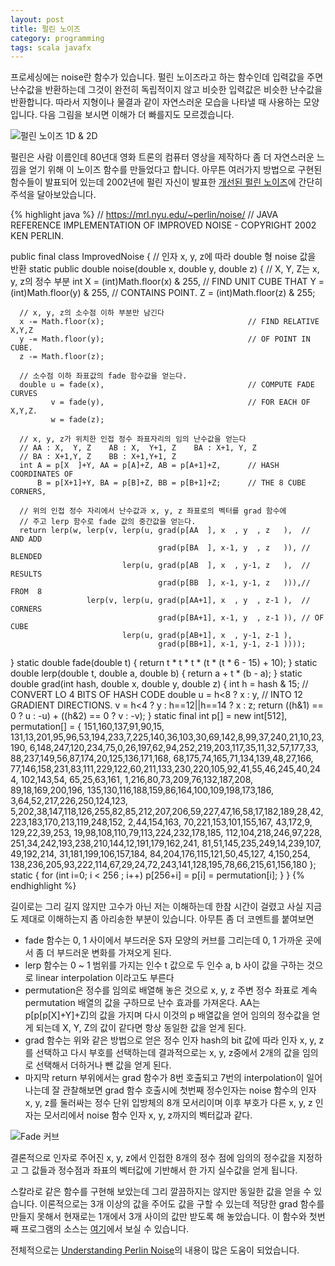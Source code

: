 ```yaml
---
layout: post
title: 펄린 노이즈
category: programming
tags: scala javafx
---
```


프로세싱에는 noise란 함수가 있습니다. 펄린 노이즈라고 하는 함수인데 입력값을 주면 난수값을 반환하는데 그것이 완전히 독립적이지 않고 비슷한 입력값은 비슷한 난수값을 반환합니다. 따라서 지형이나 물결과 같이 자연스러운 모습을 나타낼 때 사용하는 모양입니다. 다음 그림을 보시면 이해가 더 빠를지도 모르겠습니다.

![펄린 노이즈 1D & 2D]({{site.url}}/assets/PerlinDemo.png)

펄린은 사람 이름인데 80년대 영화 트론의 컴퓨터 영상을 제작하다 좀 더 자연스러운 느낌을 얻기 위해 이 노이즈 함수를 만들었다고 합니다. 아무튼 여러가지 방법으로 구현된 함수들이 발표되어 있는데 2002년에 펄린 자신이 발표한 [개선된 펄린 노이즈](https://mrl.nyu.edu/~perlin/noise/)에 간단히 주석을 달아보았습니다.

{% highlight java %}
// https://mrl.nyu.edu/~perlin/noise/
// JAVA REFERENCE IMPLEMENTATION OF IMPROVED NOISE - COPYRIGHT 2002 KEN PERLIN.

public final class ImprovedNoise {
	 // 인자 x, y, z에 따라 double 형 noise 값을 반환
   static public double noise(double x, double y, double z) {
   	  // X, Y, Z는 x, y, z의 정수 부분
      int X = (int)Math.floor(x) & 255,                  // FIND UNIT CUBE THAT
          Y = (int)Math.floor(y) & 255,                  // CONTAINS POINT.
          Z = (int)Math.floor(z) & 255;

      // x, y, z의 소수점 이하 부분만 남긴다
      x -= Math.floor(x);                                // FIND RELATIVE X,Y,Z
      y -= Math.floor(y);                                // OF POINT IN CUBE.
      z -= Math.floor(z);

      // 소수점 이하 좌표값의 fade 함수값을 얻는다.
      double u = fade(x),                                // COMPUTE FADE CURVES
             v = fade(y),                                // FOR EACH OF X,Y,Z.
             w = fade(z);

      // x, y, z가 위치한 인접 정수 좌표자리의 임의 난수값을 얻는다
      // AA : X,  Y, Z    AB : X,  Y+1, Z    BA : X+1, Y, Z
      // BA : X+1,Y, Z    BB : X+1,Y+1, Z
      int A = p[X  ]+Y, AA = p[A]+Z, AB = p[A+1]+Z,      // HASH COORDINATES OF
          B = p[X+1]+Y, BA = p[B]+Z, BB = p[B+1]+Z;      // THE 8 CUBE CORNERS,

      // 위의 인접 정수 자리에서 난수값과 x, y, z 좌표로의 벡터를 grad 함수에
      // 주고 lerp 함수로 fade 값의 중간값을 얻는다.
      return lerp(w, lerp(v, lerp(u, grad(p[AA  ], x  , y  , z   ),  // AND ADD
                                     grad(p[BA  ], x-1, y  , z   )), // BLENDED
                             lerp(u, grad(p[AB  ], x  , y-1, z   ),  // RESULTS
                                     grad(p[BB  ], x-1, y-1, z   ))),// FROM  8
                     lerp(v, lerp(u, grad(p[AA+1], x  , y  , z-1 ),  // CORNERS
                                     grad(p[BA+1], x-1, y  , z-1 )), // OF CUBE
                             lerp(u, grad(p[AB+1], x  , y-1, z-1 ),
                                     grad(p[BB+1], x-1, y-1, z-1 ))));
   }
   static double fade(double t) { return t * t * t * (t * (t * 6 - 15) + 10); }
   static double lerp(double t, double a, double b) { return a + t * (b - a); }
   static double grad(int hash, double x, double y, double z) {
      int h = hash & 15;                      // CONVERT LO 4 BITS OF HASH CODE
      double u = h<8 ? x : y,                 // INTO 12 GRADIENT DIRECTIONS.
             v = h<4 ? y : h==12||h==14 ? x : z;
      return ((h&1) == 0 ? u : -u) + ((h&2) == 0 ? v : -v);
   }
   static final int p[] = new int[512], permutation[] = { 151,160,137,91,90,15,
   131,13,201,95,96,53,194,233,7,225,140,36,103,30,69,142,8,99,37,240,21,10,23,
   190, 6,148,247,120,234,75,0,26,197,62,94,252,219,203,117,35,11,32,57,177,33,
   88,237,149,56,87,174,20,125,136,171,168, 68,175,74,165,71,134,139,48,27,166,
   77,146,158,231,83,111,229,122,60,211,133,230,220,105,92,41,55,46,245,40,244,
   102,143,54, 65,25,63,161, 1,216,80,73,209,76,132,187,208, 89,18,169,200,196,
   135,130,116,188,159,86,164,100,109,198,173,186, 3,64,52,217,226,250,124,123,
   5,202,38,147,118,126,255,82,85,212,207,206,59,227,47,16,58,17,182,189,28,42,
   223,183,170,213,119,248,152, 2,44,154,163, 70,221,153,101,155,167, 43,172,9,
   129,22,39,253, 19,98,108,110,79,113,224,232,178,185, 112,104,218,246,97,228,
   251,34,242,193,238,210,144,12,191,179,162,241, 81,51,145,235,249,14,239,107,
   49,192,214, 31,181,199,106,157,184, 84,204,176,115,121,50,45,127, 4,150,254,
   138,236,205,93,222,114,67,29,24,72,243,141,128,195,78,66,215,61,156,180
   };
   static { for (int i=0; i < 256 ; i++) p[256+i] = p[i] = permutation[i]; }
}
{% endhighlight %}

길이로는 그리 길지 않지만 고수가 아닌 저는 이해하는데 한참 시간이 걸렸고 사실 지금도 제대로 이해하는지 좀 아리송한 부분이 있습니다. 아무튼 좀 더 코멘트를 붙여보면

* fade 함수는 0, 1 사이에서 부드러운 S자 모양의 커브를 그리는데 0, 1 가까운 곳에서 좀 더 부드러운 변화를 가져오게 된다.
* lerp 함수는 0 ~ 1 범위를 가지는 인수 t 값으로 두 인수 a, b 사이 값을 구하는 것으로 linear interpolation 이라고도 부른다
* permutation은 정수를 임의로 배열해 놓은 것으로 x, y, z 주변 정수 좌표로 계속 permutation 배열의 값을 구하므로 난수 효과를 가져온다. AA는 p[p[p[X]+Y]+Z]의 값을 가지며 다시 이것의 p 배열값을 얻어 임의의 정수값을 얻게 되는데 X, Y, Z의 값이 같다면 항상 동일한 값을 얻게 된다.
* grad 함수는 위와 같은 방법으로 얻은 정수 인자 hash의 bit 값에 따라 인자 x, y, z를 선택하고 다시 부호를 선택하는데 결과적으로는 x, y, z중에서 2개의 값을 임의로 선택해서 더하거나 뺀 값을 얻게 된다.
* 마지막 return 부위에서는 grad 함수가 8번 호출되고 7번의 interpolation이 일어나는데 잘 관찰해보면 grad 함수 호출시에 첫번째 정수인자는 noise 함수의 인자 x, y, z를 둘러싸는 정수 단위 입방체의 8개 모서리이며 이후 부호가 다른 x, y, z 인자는 모서리에서 noise 함수 인자 x, y, z까지의 벡터값과 같다.

![Fade 커브]({{site.url}}/assets/FadeCurve.png)

결론적으로 인자로 주어진 x, y, z에서 인접한 8개의 정수 점에 임의의 정수값을 지정하고 그 값들과 정수점과 좌표의 벡터값에 기반해서 한 가지 실수값을 얻게 됩니다.

스칼라로 같은 함수를 구현해 보았는데 그리 깔끔하지는 않지만 동일한 값을 얻을 수 있습니다. 이론적으로는 3개 이상의 값을 주어도 값을 구할 수 있는데 적당한 grad 함수를 만들지 못해서 현재로는 1개에서 3개 사이의 값만 받도록 해 놓았습니다. 이 함수와 첫번째 프로그램의 소스는 [여기](https://gist.github.com/nineclue/68356dff7fd6049b6647)에서 보실 수 있습니다.

전체적으로는 [Understanding Perlin Noise](https://flafla2.github.io/2014/08/09/perlinnoise.html)의 내용이 많은 도움이 되었습니다.